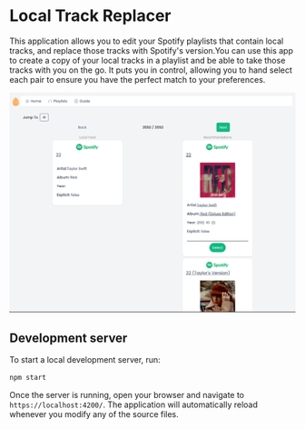 # Local Track Replacer

This application allows you to edit your Spotify playlists that contain local tracks, and replace those tracks with Spotify's version.You can use this app to create a copy of your local tracks in a playlist and be able to take those tracks with you on the go. It puts you in control, allowing you to hand select each pair to ensure you have the perfect match to your preferences.

![Screenshot](/images/screenshot.png)

## Development server

To start a local development server, run:

```bash
npm start
```

Once the server is running, open your browser and navigate to `https://localhost:4200/`. The application will automatically reload whenever you modify any of the source files.
